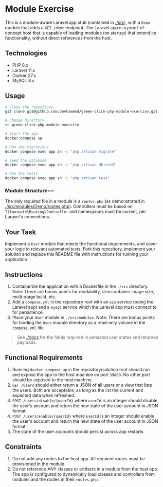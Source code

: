 # Module Exercise

This is a module-aware Laravel app stub (contained in [./src](./src)), with a `Demo` module that adds a `GET /demo` endpoint. The Laravel app is a proof-of-concept host that is capable of loading modules (on startup) that extend its functionality, without direct references from the host.

## Technologies

- PHP 8.x
- Laravel 11.x
- Docker 27.x
- MySQL 8.x

## Usage

```bash
# Clone the repository
git clone git@github.com:devhammed/green-click-php-module-exercise.git

# Change directory
cd green-click-php-module-exercise

# Start the app
docker compose up

# Run the migrations
docker compose exec app sh -c "php artisan migrate"

# Seed the database
docker compose exec app sh -c "php artisan db:seed"

# Run the tests
docker compose exec app sh -c "php artisan test"
```

### Module Structure~~

The only required file in a module is a `routes.php` (as demonstrated in [./src/modules/Demo/routes.php](./src/modules/Demo/routes.php)). Controllers must be based on `Illuminate\Routing\Controller` and namespaces must be correct, per Laravel's conventions.

## Your Task

Implement a `User` module that meets the functional requirements, and cover your logic in relevant automated tests. Fork this repository, implement your solution and replace this README file with instructions for running your application.

## Instructions

1. Containerize the application with a Dockerfile in the `./src` directory. Note: There are bonus points for readability, slim container image size, multi-stage build, etc.
2. Add a `compose.yml` in the repository root with an `app` service (being the Laravel app) and a `mysql` service which the Laravel app must connect to for persistence.
3. Place your `User` module in `./src/modules`. Note: There are bonus points for binding the `User` module directory as a read-only volume in the `compose.yml` file.

> See [./docs](./docs) for the fields required in persisted user states and returned payloads.

## Functional Requirements

1. Running `docker compose up` in the repository/solution root should run and expose the app to the host machine on port `59000`. No other port should be exposed to the host machine.
2. `GET /users` should either return a JSON of all users or a view that lists the users. Both are acceptable, as long as the list the current and expected data when refreshed. 
3. `POST /users/disable/{userId}` where `userId` is an integer should disable the user's account and return the new state of the user account in JSON format.
4. `POST /users/enable/{userId}` where `userId` is an integer should enable the user's account and return the new state of the user account in JSON format.
5. The state of the user accounts should persist across app restarts.

## Constraints

1. Do not add any routes to the host app. All required routes must be provisioned in the module.
2. Do not reference ANY classes or artifacts in a module from the host app. The app is configured to dynamically load classes and controllers from modules and the routes in their `routes.php`.
